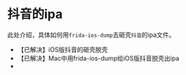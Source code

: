 # 抖音的ipa

此处介绍，具体如何用`frida-ios-dump`去砸壳`抖音`的ipa文件。

* 【已解决】iOS版抖音的砸壳脱壳
* 【已解决】Mac中用frida-ios-dump给iOS版抖音脱壳出ipa
* 